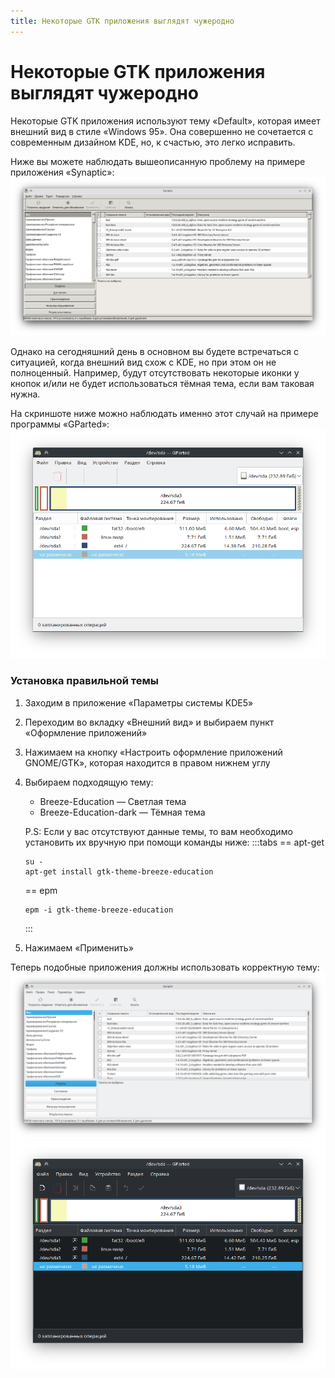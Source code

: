 ```yaml
---
title: Некоторые GTK приложения выглядят чужеродно
---
```


# Некоторые GTK приложения выглядят чужеродно

Некоторые GTK приложения используют тему «Default», которая имеет внешний вид в стиле «Windows 95».
Она совершенно не сочетается с современным дизайном KDE, но, к счастью, это легко исправить.

Ниже вы можете наблюдать вышеописанную проблему на примере приложения «Synaptic»:
![Default тема, приложение Synaptic](./img/default_theme.png)

Однако на сегодняшний день в основном вы будете встречаться с ситуацией, когда внешний вид схож с KDE, но при этом он не полноценный.
Например, будут отсутствовать некоторые иконки у кнопок и/или не будет использоваться тёмная тема, если вам таковая нужна.

На скриншоте ниже можно наблюдать именно этот случай на примере программы «GParted»:
![Сломанная KDE-подобная тема, приложение GParted](./img/broken_gparted.png)

### Установка правильной темы

1. Заходим в приложение «Параметры системы KDE5»
2. Переходим во вкладку «Внешний вид» и выбираем пункт «Оформление приложений»
3. Нажимаем на кнопку «Настроить оформление приложений GNOME/GTK», которая находится в правом нижнем углу
4. Выбираем подходящую тему:

   - Breeze-Education — Светлая тема
   - Breeze-Education-dark — Тёмная тема

   P.S: Если у вас отсутствуют данные темы, то вам необходимо установить их вручную при помощи команды ниже:
   :::tabs
   == apt-get

   ```shell
   su -
   apt-get install gtk-theme-breeze-education
   ```

   == epm

   ```shell
   epm -i gtk-theme-breeze-education
   ```

   :::

5. Нажимаем «Применить»

Теперь подобные приложения должны использовать корректную тему:
![Breeze тема, приложение Synaptic](./img/breeze_theme.png)
![Темная Breeze тема, приложение GParted](./img/correct_gparted.png)
